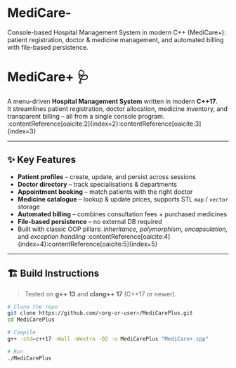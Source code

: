 # MediCare-
Console-based Hospital Management System in modern C++ (MediCare+): patient registration, doctor &amp; medicine management, and automated billing with file-based persistence.

# MediCare+ 🩺

A menu-driven **Hospital Management System** written in modern **C++17**.  
It streamlines patient registration, doctor allocation, medicine inventory, and transparent billing – all from a single console program. :contentReference[oaicite:2]{index=2}:contentReference[oaicite:3]{index=3}

---

## ✨ Key Features
- **Patient profiles** – create, update, and persist across sessions  
- **Doctor directory** – track specialisations & departments  
- **Appointment booking** – match patients with the right doctor  
- **Medicine catalogue** – lookup & update prices, supports STL `map` / `vector` storage  
- **Automated billing** – combines consultation fees + purchased medicines  
- **File-based persistence** – no external DB required  
- Built with classic OOP pillars: *inheritance, polymorphism, encapsulation,* and *exception handling* :contentReference[oaicite:4]{index=4}:contentReference[oaicite:5]{index=5}

---

## 🏗️ Build Instructions
> Tested on **g++ 13** and **clang++ 17** (C++17 or newer).

```bash
# Clone the repo
git clone https://github.com/<org-or-user>/MediCarePlus.git
cd MediCarePlus

# Compile
g++ -std=c++17 -Wall -Wextra -O2 -o MediCarePlus "MediCare+.cpp"

# Run
./MediCarePlus
